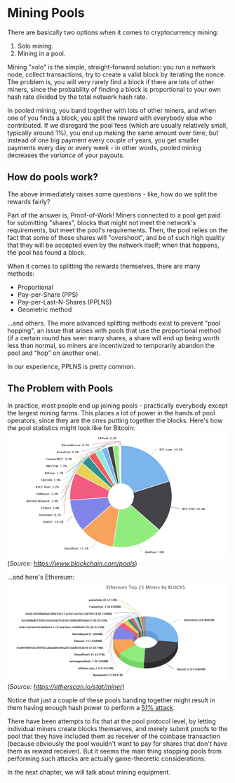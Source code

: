 # Mining Pools

There are basically two options when it comes to cryptocurrency mining:

1. Solo mining.
2. Mining in a pool.

Mining "solo" is the simple, straight-forward solution: you run a network node, collect transactions, try to create a valid block by iterating the nonce. The problem is, you will very rarely find a block if there are lots of other miners, since the probability of finding a block is proportional to your own hash rate divided by the total network hash rate.

In pooled mining, you band together with lots of other miners, and when one of you finds a block, you split the reward with everybody else who contributed. If we disregard the pool fees (which are usually relatively small, typically around 1%), you end up making the same amount over time, but instead of one big payment every couple of years, you get smaller payments every day or every week - in other words, pooled mining decreases the *variance* of your payouts.

## How do pools work?

The above immediately raises some questions - like, how do we split the rewards fairly?

Part of the answer is, Proof-of-Work! Miners connected to a pool get paid for submitting "shares", blocks that might not meet the network's requirements, but meet the pool's requirements. Then, the pool relies on the fact that some of these shares will "overshoot", and be of such high quality that they will be accepted even by the network itself; when that happens, the pool has found a block.

When it comes to splitting the rewards themselves, there are many methods:

* Proportional
* Pay-per-Share (PPS)
* Pay-per-Last-N-Shares (PPLNS)
* Geometric method

...and others. The more advanced splitting methods exist to prevent "pool hopping", an issue that arises with pools that use the proportional method (if a certain round has seen many shares, a share will end up being worth less than normal, so miners are incentivized to temporarily abandon the pool and "hop" on another one).

In our experience, PPLNS is pretty common.

## The Problem with Pools

In practice, most people end up joining pools - practically everybody except the largest mining farms. This places a lot of power in the hands of pool operators, since they are the ones putting together the blocks. Here's how the pool statistics might look like for Bitcoin:
![](/content/part-1-blockchain-networks-concepts/mining-and-mining-pools/bitcoin-pools.png)
(*Source: https://www.blockchain.com/pools*)

...and here's Ethereum:
![](/content/part-1-blockchain-networks-concepts/mining-and-mining-pools/ethereum-pools.png)
(*Source: https://etherscan.io/stat/miner*)

Notice that just a couple of these pools banding together might result in them having enough hash power to perform a [51% attack](https://en.bitcoin.it/wiki/Majority_attack).

There have been attempts to fix that at the pool protocol level, by letting individual miners create blocks themselves, and merely submit proofs to the pool that they have included them as receiver of the coinbase transaction (because obviously the pool wouldn't want to pay for shares that don't have them as reward receiver). But it seems the main thing stopping pools from performing such attacks are actually game-theoretic considerations.

In the next chapter, we will talk about mining equipment. 